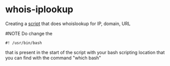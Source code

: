 # whois-iplookup
Creating a [script](https://github.com/sagar98cyber/whois-iplookup/blob/main/test.sh) that does whoislookup for IP, domain, URL


#NOTE
Do change the 
```
#! /usr/bin/bash
```
that is present in the start of the script with your bash scripting location that you can find with the command "which bash"
